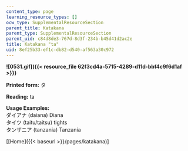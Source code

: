 ```yaml
---
content_type: page
learning_resource_types: []
ocw_type: SupplementalResourceSection
parent_title: Katakana
parent_type: SupplementalResourceSection
parent_uid: c84d8de3-767d-8d3f-234b-b45d41d2ac2e
title: Katakana "ta"
uid: 8ef25b33-ef1c-db82-d540-af563a30c972
---
```


**![0531.gif]({{< resource_file 62f3cd4a-5715-4289-d11d-bbf4c9f6d1af >}})**

**Printed form:** タ

**Reading:** ta

**Usage Examples:**  
ダイアナ (daiana) Diana  
タイツ (taitu/taitsu) tights  
タンザニア (tanzania) Tanzania

\[[Home]({{< baseurl >}}/pages/katakana)\]